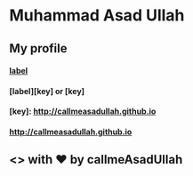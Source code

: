 
# Muhammad Asad Ullah

## My profile

#### [label](http://callmeasadullah.github.io)

#### [label][key] or [key]

#### [key]: http://callmeasadullah.github.io

#### <http://callmeasadullah.github.io>

## <> with ❤ by callmeAsadUllah
